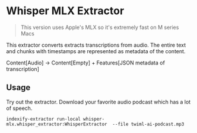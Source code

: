 # Whisper MLX Extractor

> This version uses Apple's MLX so it's extremely fast on M series Macs

This extractor converts extracts transcriptions from audio. The entire text and
chunks with timestamps are represented as metadata of the content.

Content[Audio] -> Content[Empty] + Features[JSON metadata of transcription]

## Usage
Try out the extractor. Download your favorite audio podcast which has a lot of speech. 
```
indexify-extractor run-local whisper-mlx.whisper_extractor:WhisperExtractor  --file twiml-ai-podcast.mp3
```

